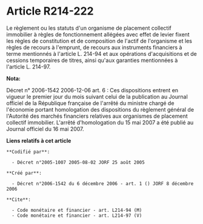 # Article R214-222

Le règlement ou les statuts d'un organisme de placement collectif immobilier à règles de fonctionnement allégées avec effet
de levier fixent les règles de constitution et de composition de l'actif de l'organisme et les règles de recours à l'emprunt,
de recours aux instruments financiers à terme mentionnés à l'article L. 214-94 et aux opérations d'acquisitions et de
cessions temporaires de titres, ainsi qu'aux garanties mentionnées à l'article L. 214-97.

**Nota:**

Décret n° 2006-1542 2006-12-06 art. 6 : Ces dispositions entrent en vigueur le premier jour du mois suivant celui de la
publication au Journal officiel de la République française de l'arrêté du ministre chargé de l'économie portant homologation
des dispositions du règlement général de l'Autorité des marchés financiers relatives aux organismes de placement collectif
immobilier. L'arrêté d'homologation du 15 mai 2007 a été publié au Journal officiel du 16 mai 2007.

**Liens relatifs à cet article**

	**Codifié par**:

	  - Décret n°2005-1007 2005-08-02 JORF 25 août 2005

	**Créé par**:

	  - Décret n°2006-1542 du 6 décembre 2006 - art. 1 () JORF 8 décembre 2006

	**Cite**:

	  - Code monétaire et financier - art. L214-94 (M)
	  - Code monétaire et financier - art. L214-97 (V)

